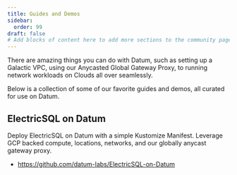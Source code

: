 ```yaml
---
title: Guides and Demos
sidebar:
  order: 99
draft: false
# Add blocks of content here to add more sections to the community page
---
```


There are amazing things you can do with Datum, such as setting up a Galactic VPC, using our Anycasted Global Gateway Proxy, to running network workloads on Clouds all over seamlessly.

Below is a collection of some of our favorite guides and demos, all curated for use on Datum.

## ElectricSQL on Datum

Deploy ElectricSQL on Datum with a simple Kustomize Manifest. Leverage GCP backed compute, locations, networks, and our globally anycast gateway proxy.

- https://github.com/datum-labs/ElectricSQL-on-Datum

